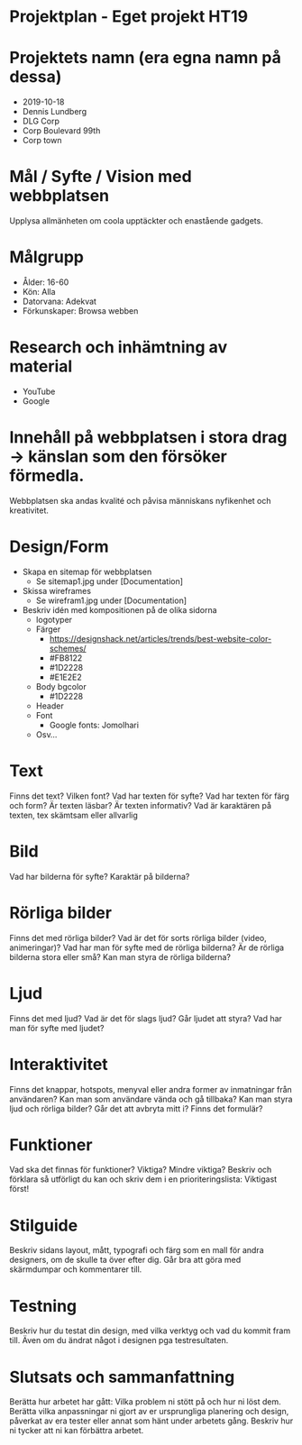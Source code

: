 # Projektplan - Eget projekt HT19

# Projektets namn (era egna namn på dessa)
- 2019-10-18
- Dennis Lundberg
- DLG Corp
- Corp Boulevard 99th 
- Corp town

# Mål / Syfte / Vision med webbplatsen
Upplysa allmänheten om coola upptäckter och enastående
gadgets.

# Målgrupp
- Ålder: 16-60
- Kön: Alla
- Datorvana: Adekvat
- Förkunskaper: Browsa webben

# Research och inhämtning av material
- YouTube
- Google

<!-- Beskrivning av webbplatsen -->

# Innehåll på webbplatsen i stora drag -> känslan som den försöker förmedla.
Webbplatsen ska andas kvalité och påvisa människans nyfikenhet och kreativitet. 

# Design/Form
* Skapa en sitemap för webbplatsen
    * Se sitemap1.jpg under [Documentation]
* Skissa wireframes 
    * Se wirefram1.jpg under [Documentation]
* Beskriv idén med kompositionen på de olika sidorna
    * logotyper
    * Färger
        * https://designshack.net/articles/trends/best-website-color-schemes/
        * #FB8122
        * #1D2228
        * #E1E2E2
    * Body bgcolor
        * #1D2228
    * Header 
    * Font
        * Google fonts: Jomolhari
    * Osv… 
# Text 
Finns det text? Vilken font? Vad har texten för syfte? Vad har texten för färg och form? Är texten läsbar? Är texten informativ? Vad är karaktären på texten, tex skämtsam eller allvarlig
# Bild
Vad har bilderna för syfte? Karaktär på bilderna?

# Rörliga bilder
Finns det med rörliga bilder? Vad är det för sorts rörliga bilder (video, animeringar)? Vad har man för syfte med de rörliga bilderna? Är de rörliga bilderna stora eller små? Kan man styra de rörliga bilderna?

# Ljud  
Finns det med ljud? Vad är det för slags ljud? Går ljudet att styra? Vad har man för syfte med ljudet?

# Interaktivitet  
Finns det knappar, hotspots, menyval eller andra former av inmatningar från användaren? Kan man som användare vända och gå tillbaka? Kan man styra ljud och rörliga bilder? Går det att avbryta mitt i? Finns det formulär?

# Funktioner 
Vad ska det finnas för funktioner? Viktiga? Mindre viktiga? Beskriv och förklara så utförligt du kan och skriv dem i en prioriteringslista: Viktigast först! 

<!-- Sätt igång och koda din webbplats stenhårt! -->

<!-- Stilguide & Tester -->

# Stilguide
Beskriv sidans layout, mått, typografi och färg som en mall för andra designers, om de skulle ta över efter dig. Går bra att göra med skärmdumpar och kommentarer till.

# Testning
Beskriv hur du testat din design, med vilka verktyg och vad du kommit fram till. Även om du ändrat något i designen pga testresultaten.

# Slutsats och sammanfattning
Berätta hur arbetet har gått: Vilka problem ni stött på och hur ni löst dem.
Berätta vilka anpassningar ni gjort av er ursprungliga planering och design, påverkat av era tester eller annat som hänt under arbetets gång.
Beskriv hur ni tycker att ni kan förbättra arbetet.